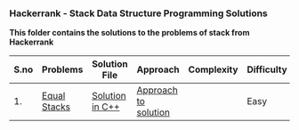 ### Hackerrank - Stack Data Structure Programming Solutions 

<b>This folder contains the solutions to the problems of stack from Hackerrank </b>

|S.no|Problems        |Solution File                  |Approach   |Complexity      | Difficulty   |
|----|----------------|-------------------------------|-----------|----------------|--------------|
|1.  |[Equal Stacks](https://www.hackerrank.com/challenges/equal-stacks/problem)|[Solution in C++](https://github.com/soumilk/HackerRank_Programs/blob/master/Data%20Structure/Stacks/01-Equal%20Stacks.cpp)|[Approach to solution](https://github.com/soumilk/HackerRank_Programs/blob/master/Data%20Structure/Stacks/01-Approach-Equal%20Stacks.md) | |Easy| 
